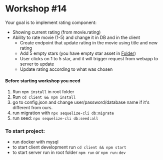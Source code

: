 # Workshop #14
Your goal is to implement rating component:
- Showing current rating (from movie.rating)
- Ability to rate movie (1-5) and change it in DB and in the client
  - Create endpoint that update rating in the movie using title and new rating
  - Add 5 empty stars (you have empty star asset in [Folder](client/src/assets))
  - User clicks on 1 to 5 star, and it will trigger request from webapp to server to update
  - Update rating according to what was chosen

#### Before starting workshop you need
1. Run `npm install` in root folder
2. Run `cd client && npm install`
3. go to config.json and change user/password/database name if it's different from ours.
4. run migration with  `npx sequelize-cli db:migrate`
5. run seed: `npx sequelize-cli db:seed:all`


### To start project:
- run docker with mysql
- to start client development run `cd client && npm start`
- to start server run in root folder `npm run` or `npm run:dev` 
